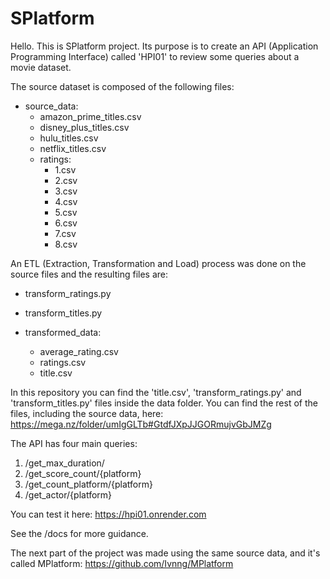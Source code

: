 # SPlatform

Hello.
This is SPlatform project. Its purpose is to create an API (Application Programming Interface) called 'HPI01' to review some queries about a movie dataset.

The source dataset is composed of the following files:

* source_data:
  * amazon_prime_titles.csv
  * disney_plus_titles.csv
  * hulu_titles.csv
  * netflix_titles.csv
  * ratings:
    * 1.csv
    * 2.csv
    * 3.csv
    * 4.csv
    * 5.csv
    * 6.csv
    * 7.csv
    * 8.csv

An ETL (Extraction, Transformation and Load) process was done on the source files and the resulting files are:

* transform_ratings.py
* transform_titles.py

* transformed_data:
  * average_rating.csv
  * ratings.csv
  * title.csv

In this repository you can find the 'title.csv', 'transform_ratings.py' and 'transform_titles.py' files inside the data folder.
You can find the rest of the files, including the source data, here:
https://mega.nz/folder/umIgGLTb#GtdfJXpJJGORmujvGbJMZg

The API has four main queries:
1. /get_max_duration/
2. /get_score_count/{platform}
3. /get_count_platform/{platform}
4. /get_actor/{platform}

You can test it here:
https://hpi01.onrender.com

See the /docs for more guidance.

The next part of the project was made using the same source data, and it's called MPlatform:
https://github.com/Ivnng/MPlatform
